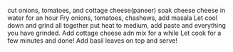 cut onions, tomatoes, and cottage cheese(paneer)
soak cheese cheese in water for an hour
Fry onions, tomatoes, chashews, add masala
Let cool down and grind all together
put heat to medium, add paste and everything you have grinded. 
Add cottage cheese adn mix for a while
Let cook for a few minutes and done!
Add basil leaves on top and serve!